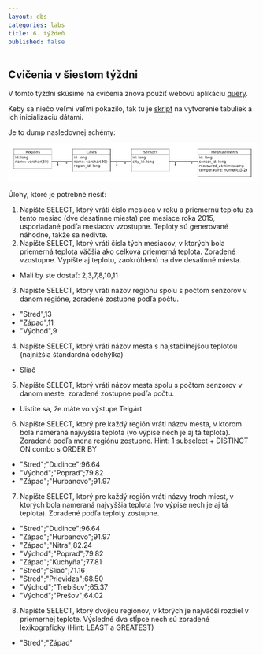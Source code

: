 ```yaml
---
layout: dbs
categories: labs
title: 6. týždeň
published: false
---
```


## Cvičenia v šiestom týždni

V tomto týždni skúsime na cvičenia znova použiť webovú aplikáciu [query](https://query.fiit.stuba.sk).

Keby sa niečo veľmi veľmi pokazilo, tak tu je [skript](/labs/files/lab06/weather_dump.sql) na vytvorenie tabuliek a ich inicializáciu dátami.

Je to dump nasledovnej schémy:

![Dátový model](/labs/files/lab06/06_weather.png "fyzický dátový model Počasie")

Úlohy, ktoré je potrebné riešiť:

1. Napíšte SELECT, ktorý vráti číslo mesiaca v roku a priemernú teplotu za tento mesiac (dve desatinne miesta) pre mesiace roka 2015, usporiadané podľa mesiacov vzostupne. Teploty sú generované náhodne, takže sa nedivte.
2. Napíšte SELECT, ktorý vráti čísla tých mesiacov, v ktorých bola priemerná teplota väčšia ako celková priemerná teplota. Zoradené vzostupne. Vypíšte aj teplotu, zaokrúhlenú na dve desatinné miesta.
  * Mali by ste dostať: 2,3,7,8,10,11
3. Napíšte SELECT, ktorý vráti názov regiónu spolu s počtom senzorov v danom regióne, zoradené zostupne podľa počtu.
  * "Stred",13
  * "Západ",11
  * "Východ",9
4. Napíšte SELECT, ktorý vráti názov mesta s najstabilnejšou teplotou (najnižšia štandardná odchýlka)
  * Sliač
5. Napíšte SELECT, ktorý vráti názov mesta spolu s počtom senzorov v danom meste, zoradené zostupne podľa počtu.
  * Uistite sa, že máte vo výstupe Telgárt
6. Napíšte SELECT, ktorý pre každý región vráti názov mesta, v ktorom bola nameraná najvyššia teplota (vo výpise nech je aj tá teplota). Zoradené podľa mena regiónu zostupne. Hint: 1 subselect + DISTINCT ON combo s ORDER BY
  * "Stred";"Dudince";96.64
  * "Východ";"Poprad";79.82
  * "Západ";"Hurbanovo";91.97
7. Napíšte SELECT, ktorý pre každý región vráti názvy troch miest, v ktorých bola nameraná najvyššia teplota (vo výpise nech je aj tá teplota). Zoradené podľa teploty zostupne.
  * "Stred";"Dudince";96.64
  * "Západ";"Hurbanovo";91.97
  * "Západ";"Nitra";82.24
  * "Východ";"Poprad";79.82
  * "Západ";"Kuchyňa";77.81
  * "Stred";"Sliač";71.16
  * "Stred";"Prievidza";68.50
  * "Východ";"Trebišov";65.37
  * "Východ";"Prešov";64.02
8. Napíšte SELECT, ktorý dvojicu regiónov, v ktorých je najväčší rozdiel v priemernej teplote. Výsledné dva stĺpce nech sú zoradené lexikograficky (Hint: LEAST a GREATEST)
  * "Stred";"Západ"






